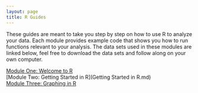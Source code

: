 ```yaml
---
layout: page
title: R Guides
---
```


These guides are meant to take you step by step on how to use R to analyze your data. Each module provides example code that shows you how to run functions relevant to your analysis. The data sets used in these modules are linked below, feel free to download the data sets and follow along on your own computer. 



[Module One: Welcome to R](2022-04-06-welcome-to-r.md)  
[Module Two: Getting Started in R](Getting Started in R.md)  
[Module Three: Graphing in R](Module3.md)
